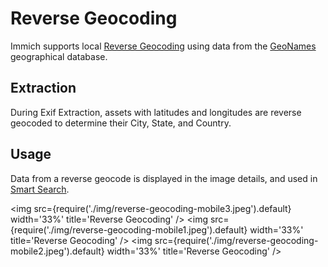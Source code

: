 # Reverse Geocoding

Immich supports local [Reverse Geocoding](https://en.wikipedia.org/wiki/Reverse_geocoding) using data from the [GeoNames](https://www.geonames.org/) geographical database.

## Extraction

During Exif Extraction, assets with latitudes and longitudes are reverse geocoded to determine their City, State, and Country.

## Usage

Data from a reverse geocode is displayed in the image details, and used in [Smart Search](/docs/features/smart-search.md).

<img src={require('./img/reverse-geocoding-mobile3.jpeg').default} width='33%' title='Reverse Geocoding' />
<img src={require('./img/reverse-geocoding-mobile1.jpeg').default} width='33%' title='Reverse Geocoding' />
<img src={require('./img/reverse-geocoding-mobile2.jpeg').default} width='33%' title='Reverse Geocoding' />
